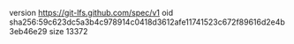 version https://git-lfs.github.com/spec/v1
oid sha256:59c623dc5a3b4c978914c0418d3612afe11741523c672f89616d2e4b3eb46e29
size 13372
